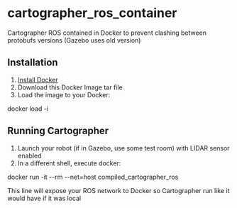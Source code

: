 # cartographer_ros_container

Cartographer ROS contained in Docker to prevent clashing between protobufs versions (Gazebo uses old version)

## Installation

1. [Install Docker](https://docs.docker.com/install/linux/docker-ce/ubuntu/#install-using-the-repository)
2. Download this Docker Image tar file
3. Load the image to your Docker:

docker load -i <path to image tar file>

## Running Cartographer

1. Launch your robot (if in Gazebo, use some test room) with LIDAR sensor enabled
2. In a different shell, execute docker: 

docker run -it --rm --net=host compiled_cartographer_ros

This line will expose your ROS network to Docker so Cartographer run like it would have if it was local
